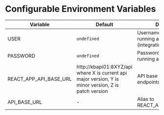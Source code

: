 # Configurable Environment Variables

| Variable | Default | Description |
| -------- | ------- | ----------- |
| USER | `undefined` | Username used when running authentication tests (integration and api unit) |
| PASSWORD | `undefined` | Password used when running authentication tests |
| REACT_APP_API_BASE_URL | http://kbapi01:8XYZ/api where X is current api major version, Y is minor version, Z is patch version | API base URL that all query endpoints are appended to.|
| API_BASE_URL | - | Alias to REACT_APP_API_BASE_URL |

